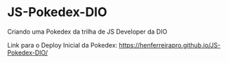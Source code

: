 # JS-Pokedex-DIO
 Criando uma Pokedex da trilha de JS Developer da DIO

Link para o Deploy Inicial da Pokedex:
https://henferreirapro.github.io/JS-Pokedex-DIO/
